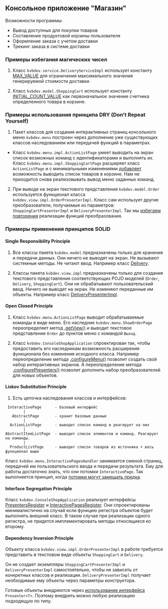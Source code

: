 ﻿## Консольное приложение "Магазин"

Возможности программы:

- Вывод доступных для покупки товаров
- Составление продуктовой корзины пользователя
- Оформление заказа с учетом доставки
- Трекинг заказа в системе доставки

### Примеры избегания магических чисел

1. Класс `kvbdev.service.DeliveryServiceImpl` использует константу [MAX_VALUE](https://github.com/kvbwork/jpat-4.1-shop-solid/blob/8a1e60989060b127ed7bed19ab7b2a67b1715553/src/main/java/kvbdev/service/DeliveryServiceImpl.java#L21) для ограничения максимального значения генерируемой стоимости доставки.

2. Класс `kvbdev.model.ShoppingCart` использует константу [INITIAL_COUNT_VALUE](https://github.com/kvbwork/jpat-4.1-shop-solid/blob/8a1e60989060b127ed7bed19ab7b2a67b1715553/src/main/java/kvbdev/model/ShoppingCart.java#L24) как первоначальное значение счетчика определенного товара в корзине.

### Примеры использования принципа DRY (Don’t Repeat Yourself)

1. Пакет классов для создания интерактивных страниц консольного меню `kvbdev.menu` построен через дополнение уже существующих классов наследованием или передачей функций в параметрах.
  - Класс `kvbdev.menu.impl.ActionListPage` умеет выводить на экран список возможных команд с идентификаторами и выполнять их. Класс `kvbdev.menu.impl.ShoppingCartPage` расширяет класс `ActionListPage` и с минимальными изменениями [добавляет](https://github.com/kvbwork/jpat-4.1-shop-solid/blob/8a1e60989060b127ed7bed19ab7b2a67b1715553/src/main/java/kvbdev/menu/impl/ShoppingCartPage.java#L20) возможность выводить список товаров в корзине. Нам не приходится снова реализовывать вывод меню заданных команд.
2. При выводе на экран текстового представления `kvbdev.model.Order` используется функционал класса `kvbdev.view.impl.OrderPresenterImpl`. Класс сам использует другие преобразователи, получаемые из параметров: `ShoppingCartPresenterImpl` и `DeliveryPresenterImpl`. Так мы [избегаем повторения](https://github.com/kvbwork/jpat-4.1-shop-solid/blob/5352a3d1bb726ca83a57c6f86c2175fd1d6559cc/src/main/java/kvbdev/view/impl/OrderPresenterImpl.java#L27) реализации функций преобразования.

### Примеры применения принципов SOLID

#### Single Responsibility Principle

1. Все классы пакета `kvbdev.model` предназначены только для хранения и передачи данных. Они ничего не выводят на экран. Не вызывают системные методы. Не читают ввод. Например класс [Delivery](https://github.com/kvbwork/jpat-4.1-shop-solid/blob/5352a3d1bb726ca83a57c6f86c2175fd1d6559cc/src/main/java/kvbdev/model/Delivery.java).

2. Классы пакета `kvbdev.view.impl` предназначены только для создания текстового представления соответствующих POJO моделей (`Order`, `Delivery`, `ShoppingCart`). Они не обрабатывают пользовательский ввод. Ничего не выводят на экран. Не изменяют переданные им объекты. Например класс [DeliveryPresenterImpl](https://github.com/kvbwork/jpat-4.1-shop-solid/blob/5352a3d1bb726ca83a57c6f86c2175fd1d6559cc/src/main/java/kvbdev/view/impl/DeliveryPresenterImpl.java).

#### Open Closed Principle

1. Класс `kvbdev.menu.ActionListPage` выводит обрабатываемые команды в виде меню. Его наследник `kvbdev.menu.ShowOrderPage` переопределяет метод [.getView()](https://github.com/kvbwork/jpat-4.1-shop-solid/blob/5352a3d1bb726ca83a57c6f86c2175fd1d6559cc/src/main/java/kvbdev/menu/impl/ShowOrderPage.java#L18) и выводит текстовое представление `Order` до пунктов меню с командой `Выход`.

2. Класс `kvbdev.ConsoleShopApplication` спроектирован так, чтобы предоставить его наследникам возможность расширения функционала без изменения исходного класса. Например переопределение метода [.configureMenu()](https://github.com/kvbwork/jpat-4.1-shop-solid/blob/5352a3d1bb726ca83a57c6f86c2175fd1d6559cc/src/main/java/kvbdev/ConsoleShopApplication.java#L57)  позволит создать свой набор интерактивных экранов. А переопределение метода [.configurePresenters()](https://github.com/kvbwork/jpat-4.1-shop-solid/blob/5352a3d1bb726ca83a57c6f86c2175fd1d6559cc/src/main/java/kvbdev/ConsoleShopApplication.java#L46) позволит дополнить набор преобразователей для новых объектов.

#### Liskov Substitution Principle

1. Есть цепочка наследования классов и интерфейсов:
```
 InteractivePage      - базовый интерфейс
        |
   AbstractPage       - хранит базовые данные
        |
  ActionListPage      - выводит список команд и реагирует на них
        |
AbstractItemListPage  - выводит список элементов и команд. Реагирует на команды.
        |
  ProductListPage     - выводит список товаров из источника + весь функционал выше
```
Класс `kvbdev.menu.InteractivePagesHandler` занимается сменой страниц, передачей им пользовательского ввода и передачи результата. Ему для работы достаточно знать, что они потомки `InteractivePage`. Так выполняется принцип, когда [потомки могут замещать предка](https://github.com/kvbwork/jpat-4.1-shop-solid/blob/5352a3d1bb726ca83a57c6f86c2175fd1d6559cc/src/main/java/kvbdev/menu/InteractivePagesHandler.java#L23).

#### Interface Segregation Principle

Класс `kvbdev.ConsoleShopApplication` реализует интерфейсы [PresentersRegister](https://github.com/kvbwork/jpat-4.1-shop-solid/blob/1fe4ec26c66bcfa7582114d6eb95ebfc67cf2a35/src/main/java/kvbdev/view/PresentersRegister.java) и [InteractivePagesRegister](https://github.com/kvbwork/jpat-4.1-shop-solid/blob/1fe4ec26c66bcfa7582114d6eb95ebfc67cf2a35/src/main/java/kvbdev/menu/InteractivePagesRegister.java). Они спроектированы минималистично на случай если функцию регистра объектов будет выполнять внешний класс. В таком случае при реализации одного регистра, не придется имплементировать методы относящиеся ко второму.

#### Dependency Inversion Principle

Объекту класса `kvbdev.view.impl.OrderPresenterImpl` в работе требуется представить в текстовом виде объекты `ShoppingCart` и `Delivery`.

Он не создает экземпляры `ShoppingCartPresenterImpl` и `DeliveryPresenterImpl` самостоятельно, чтобы не зависеть от конкретных классов и реализации. `DeliveryPresenterImpl` получает необходимые ему объекты через параметры конструктора.

Готовые объекты внедряются через [использование интерфейса](https://github.com/kvbwork/jpat-4.1-shop-solid/blob/5352a3d1bb726ca83a57c6f86c2175fd1d6559cc/src/main/java/kvbdev/view/impl/OrderPresenterImpl.java#L15) `Presenter<T>`. Поэтому внедрить можно любую реализацию подходящую по типу.
